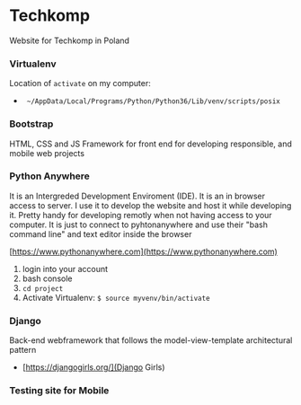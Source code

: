 # Techkomp
Website for Techkomp in Poland 

### Virtualenv 
Location of `activate` on my computer:
*  `  ~/AppData/Local/Programs/Python/Python36/Lib/venv/scripts/posix `

### Bootstrap 
HTML, CSS and JS Framework for front end for developing responsible, and mobile web projects

### Python Anywhere 
It is an Intergreded Development Enviroment (IDE). It is an in browser access to server. I use it to develop the website and host it while developing it. Pretty handy for developing remotly when not having access to your computer. It is just to connect to pyhtonanywhere and use their "bash command line" and text editor inside the browser

[https://www.pythonanywhere.com](https://www.pythonanywhere.com)

1. login into your account
2. bash console 
4. `cd project`
3. Activate Virtualenv: `$ source myvenv/bin/activate`

### Django 
Back-end webframework that follows the model-view-template architectural pattern

* [https://djangogirls.org/](Django Girls)


### Testing site for Mobile 


